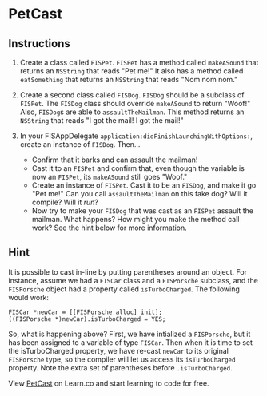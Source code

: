 # PetCast

## Instructions

1. Create a class called `FISPet`. `FISPet` has a method called `makeASound` that returns an `NSString` that reads "Pet me!" It also has a method called `eatSomething` that returns an `NSString` that reads "Nom nom nom."

2. Create a second class called `FISDog`. `FISDog` should be a subclass of `FISPet`. The `FISDog` class should override `makeASound` to return "Woof!" Also, `FISDog`s are able to `assaultTheMailman`. This method returns an `NSString` that reads "I got the mail! I got the mail!"

3. In your FISAppDelegate `application:didFinishLaunchingWithOptions:`, create an instance of `FISDog`. Then...
    * Confirm that it barks and can assault the mailman!
    * Cast it to an `FISPet` and confirm that, even though the variable is now an `FISPet`, its `makeASound` still goes "Woof."
    * Create an instance of `FISPet`. Cast it to be an `FISDog`, and make it go "Pet me!" Can you call `assaultTheMailman` on this fake dog? Will it compile? Will it *run*?
    * Now try to make your `FISDog` that was cast as an `FISPet` assault the mailman. What happens? How might you make the method call work? See the hint below for more information.


## Hint

It is possible to cast in-line by putting parentheses around an object. For instance, assume we had a `FISCar` class and a `FISPorsche` subclass, and the `FISPorsche` object had a property called `isTurboCharged`. The following would work:

```
FISCar *newCar = [[FISPorsche alloc] init];
((FISPorsche *)newCar).isTurboCharged = YES;
```

So, what is happening above? First, we have intialized a `FISPorsche`, but it has been assigned to a variable of type `FISCar`. Then when it is time to set the isTurboCharged property, we have re-cast `newCar` to its original `FISPorsche` type, so the compiler will let us access its `isTurboCharged` property. Note the extra set of parentheses before `.isTurboCharged`.

<p data-visibility='hidden'>View <a href='https://learn.co/lessons/objc-PetCast' title='PetCast'>PetCast</a> on Learn.co and start learning to code for free.</p>
